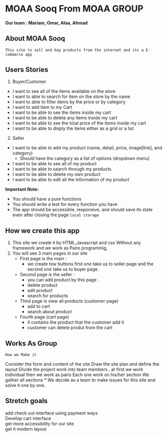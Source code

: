 
# MOAA Sooq From MOAA GROUP
#### Our team : Mariam, Omar, Alaa, Ahmad

## About MOAA Sooq ##
    This site to sell and bay products from the internet and its a E-commarce app

## Users Stories ##
1. Buyer/Customer

* I want to see all of the items available on the store
* I want to able to search for item on the store by the name 
* I want to able to filter items by the price or by category
* I want to add item to my Cart
* I want to be able to see the items inside my cart
* I want to be able to delete any items inside my cart
* I want to be able to see the total price of the items inside my cart
* I want to be able to disply the items either as a grid or a list
 
2. Seller
* I want to be able to add my product (name, detail, price, image[link], and category)
  * Should have the category as a list of options (dropdown menu)
* I want to be able to see all of my product
* I want to be able to search through my products
* I want to be able to delete my own product
* I want to be able to edit all the information of my product


**Important Note:** 
- You should have a pure functions 
- You should write a test for every function you have
- The app should be accessible, responsive, and should save its state even after closing the page `local storage`

## How we create this app ##
1. This site we create it by HTML,Javascript and css Without any framework and we work as Paire programinig, 
2. You will see 3 main pages in our site 
    * First page is the main :
      - we create tow buttons first one take us to seller page and the second one take us to buyer page. 
    * Second page is the seller :
      - you can add product by this page .
      - delete product
      - edit product
      - search for products
    * Third page is view all products (customer page)
        - add to cart
        - search about product
    * Fourth page (cart page)
       - it contains the product that the customer add it
       - customer can delete produt from the cart
   

## Works As Group 
 `How we Make it`

 Consider the form and content of the site
 Draw the site plan and define the layout
 Divide the project work into team members , at first we work individual then we work as pairs
 Each one work on his/her section 
 We gather all sections 
    * We decide as a team to make issues for this site and solve it one by one.

## Stretch goals
 add check out interface using payment ways <br />
 Develop cart interface<br />
 get more accessibility for our site<br />
 get it modern layout 
